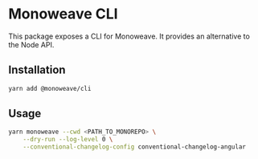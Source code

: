 # Monoweave CLI

This package exposes a CLI for Monoweave. It provides an alternative to the Node API.

## Installation

```sh
yarn add @monoweave/cli
```

## Usage

```sh
yarn monoweave --cwd <PATH_TO_MONOREPO> \
    --dry-run --log-level 0 \
    --conventional-changelog-config conventional-changelog-angular
```
